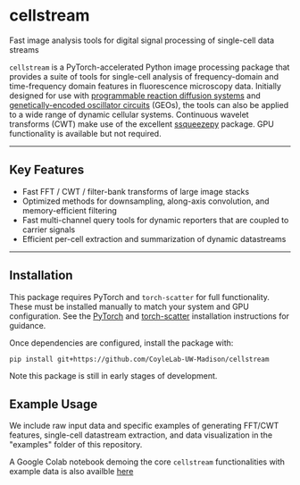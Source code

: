 # cellstream

Fast image analysis tools for digital signal processing of single-cell data streams 

`cellstream` is a PyTorch-accelerated Python image processing package that provides a suite of tools for single-cell analysis of frequency-domain and time-frequency domain features in fluorescence microscopy data. Initially designed for use with [programmable reaction diffusion systems](https://www.cell.com/cell/fulltext/S0092-8674(23)01339-9?uuid=uuid%3Ab0fd3eba-81d4-4a72-86ea-1f65d8adf288) and [genetically-encoded oscillator circuits](https://www.biorxiv.org/content/10.1101/2025.02.28.640587v1) (GEOs), the tools can also be applied to a wide range of dynamic cellular systems. Continuous wavelet transforms (CWT) make use of the excellent [ssqueezepy](https://github.com/OverLordGoldDragon/ssqueezepy) package. GPU functionality is available but not required.

---

## Key Features

- Fast FFT / CWT / filter-bank transforms of large image stacks
- Optimized methods for downsampling, along-axis convolution, and memory-efficient filtering
- Fast multi-channel query tools for dynamic reporters that are coupled to carrier signals
- Efficient per-cell extraction and summarization of dynamic datastreams

---

## Installation

This package requires PyTorch and `torch-scatter` for full functionality. These must be installed manually to match your system and GPU configuration. See the [PyTorch](https://pytorch.org/) and [torch-scatter](https://github.com/rusty1s/pytorch_scatter) installation instructions for guidance.

Once dependencies are configured, install the package with:

```bash
pip install git+https://github.com/CoyleLab-UW-Madison/cellstream
```

Note this package is still in early stages of development.

## Example Usage

We include raw input data and specific examples of generating FFT/CWT features, single-cell datastream extraction, and data visualization in the "examples" folder of this repository.

A Google Colab notebook demoing the core `cellstream` functionalities with example data is also availble [here](https://colab.research.google.com/drive/1IKTQLDbRJS1Yl-Au3Fsxp6Y7WZNqAvjs?usp=sharing)